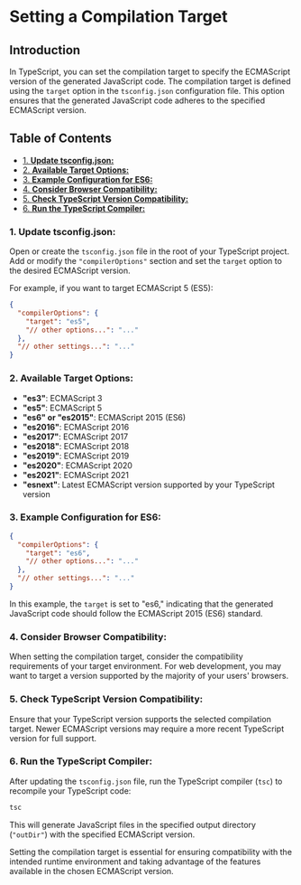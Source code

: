 # Setting a Compilation Target

## Introduction

In TypeScript, you can set the compilation target to specify the ECMAScript version of the generated JavaScript code. The compilation target is defined using the `target` option in the `tsconfig.json` configuration file. This option ensures that the generated JavaScript code adheres to the specified ECMAScript version.

## Table of Contents

- [1. **Update tsconfig.json:**](#1-update-tsconfigjson)
- [2. **Available Target Options:**](#2-available-target-options)
- [3. **Example Configuration for ES6:**](#3-example-configuration-for-es6)
- [4. **Consider Browser Compatibility:**](#4-consider-browser-compatibility)
- [5. **Check TypeScript Version Compatibility:**](#5-check-typescript-version-compatibility)
- [6. **Run the TypeScript Compiler:**](#6-run-the-typescript-compiler)


### 1. **Update tsconfig.json:**

Open or create the `tsconfig.json` file in the root of your TypeScript project. Add or modify the `"compilerOptions"` section and set the `target` option to the desired ECMAScript version.

For example, if you want to target ECMAScript 5 (ES5):

```json
{
  "compilerOptions": {
    "target": "es5",
    "// other options...": "..."
  },
  "// other settings...": "..."
}
```

### 2. **Available Target Options:**

- **"es3"**: ECMAScript 3
- **"es5"**: ECMAScript 5
- **"es6" or "es2015"**: ECMAScript 2015 (ES6)
- **"es2016"**: ECMAScript 2016
- **"es2017"**: ECMAScript 2017
- **"es2018"**: ECMAScript 2018
- **"es2019"**: ECMAScript 2019
- **"es2020"**: ECMAScript 2020
- **"es2021"**: ECMAScript 2021
- **"esnext"**: Latest ECMAScript version supported by your TypeScript version

### 3. **Example Configuration for ES6:**

```json
{
  "compilerOptions": {
    "target": "es6",
    "// other options...": "..."
  },
  "// other settings...": "..."
}
```

In this example, the `target` is set to "es6," indicating that the generated JavaScript code should follow the ECMAScript 2015 (ES6) standard.

### 4. **Consider Browser Compatibility:**

When setting the compilation target, consider the compatibility requirements of your target environment. For web development, you may want to target a version supported by the majority of your users' browsers.

### 5. **Check TypeScript Version Compatibility:**

Ensure that your TypeScript version supports the selected compilation target. Newer ECMAScript versions may require a more recent TypeScript version for full support.

### 6. **Run the TypeScript Compiler:**

After updating the `tsconfig.json` file, run the TypeScript compiler (`tsc`) to recompile your TypeScript code:

```bash
tsc
```

This will generate JavaScript files in the specified output directory (`"outDir"`) with the specified ECMAScript version.

Setting the compilation target is essential for ensuring compatibility with the intended runtime environment and taking advantage of the features available in the chosen ECMAScript version.
